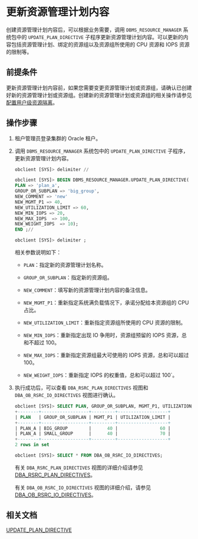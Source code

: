 # 更新资源管理计划内容

创建资源管理计划内容后，可以根据业务需要，调用 `DBMS_RESOURCE_MANAGER` 系统包中的 `UPDATE_PLAN_DIRECTIVE` 子程序更新资源管理计划内容。可以更新的内容包括资源管理计划、绑定的资源组以及资源组所使用的 CPU 资源和 IOPS 资源的限制等。

## 前提条件

更新资源管理计划内容前，如果您需要变更资源管理计划或资源组，请确认已创建好新的资源管理计划或资源组。创建新的资源管理计划或资源组的相关操作请参见 [配置用户级资源隔离](../200.resource-isolation-of-oracle-mode/200.resource-isolation-at-user-level-of-oracle-mode.md)。

## 操作步骤

1. 租户管理员登录集群的 Oracle 租户。

2. 调用 `DBMS_RESOURCE_MANAGER` 系统包中的 `UPDATE_PLAN_DIRECTIVE` 子程序，更新资源管理计划内容。

   ```sql
   obclient [SYS]> delimiter //

   obclient [SYS]> BEGIN DBMS_RESOURCE_MANAGER.UPDATE_PLAN_DIRECTIVE(
   PLAN => 'plan_a',
   GROUP_OR_SUBPLAN => 'big_group',
   NEW_COMMENT => 'new'
   NEW_MGMT_P1 => 40,
   NEW_UTILIZATION_LIMIT => 60,
   NEW_MIN_IOPS => 20,
   NEW_MAX_IOPS  => 100,
   NEW_WEIGHT_IOPS  => 10);
   END ;//

   obclient [SYS]> delimiter ;
   ```

   相关参数说明如下：

   * `PLAN`：指定新的资源管理计划名称。

   * `GROUP_OR_SUBPLAN`：指定新的资源组。
  
   * `NEW_COMMENT`：填写新的资源管理计划内容的备注信息。

   * `NEW_MGMT_P1`：重新指定系统满负载情况下，承诺分配给本资源组的 CPU 占比。
  
   * `NEW_UTILIZATION_LIMIT`：重新指定资源组所使用的 CPU 资源的限制。

   * `NEW_MIN_IOPS`：重新指定出现 IO 争用时，资源组预留的 IOPS 资源，总和不超过 100。

   * `NEW_MAX_IOPS`：重新指定资源组最大可使用的 IOPS 资源，总和可以超过 100。

   * `NEW_WEIGHT_IOPS`：重新指定 IOPS 的权重值，总和可以超过 100`。

3. 执行成功后，可以查看 `DBA_RSRC_PLAN_DIRECTIVES` 视图和 `DBA_OB_RSRC_IO_DIRECTIVES` 视图进行确认。

   ```sql
   obclient [SYS]> SELECT PLAN, GROUP_OR_SUBPLAN, MGMT_P1, UTILIZATION_LIMIT FROM DBA_RSRC_PLAN_DIRECTIVES;
   +--------+------------------+---------+-------------------+
   | PLAN   | GROUP_OR_SUBPLAN | MGMT_P1 | UTILIZATION_LIMIT |
   +--------+------------------+---------+-------------------+
   | PLAN_A | BIG_GROUP        |      40 |                60 |
   | PLAN_A | SMALL_GROUP      |      40 |                70 |
   +--------+------------------+---------+-------------------+
   2 rows in set

   obclient [SYS]> SELECT * FROM DBA_OB_RSRC_IO_DIRECTIVES;
   ```

   有关 `DBA_RSRC_PLAN_DIRECTIVES` 视图的详细介绍请参见 [DBA_RSRC_PLAN_DIRECTIVES](../../../../../700.reference/500.system-reference/500.system-view-of-oracle-mode/200.dictionary-view-of-oracle-mode/12500.dba_rsrc_plan_directives-of-oracle-mode.md)。

   有关 `DBA_OB_RSRC_IO_DIRECTIVES` 视图的详细介绍，请参见 [DBA_OB_RSRC_IO_DIRECTIVES](../../../../../700.reference/500.system-reference/500.system-view-of-oracle-mode/200.dictionary-view-of-oracle-mode/28000.dba_ob_rsrc_io_directives-oracle.md)。

## 相关文档

[UPDATE_PLAN_DIRECTIVE](../../../../../700.reference/400.development-reference/300.pl-reference/300.pl-oracle/1400.pl-system-package-oracle/13300.dbms-resource-manager-oracle/900.update-plan-directive-oracle.md)
